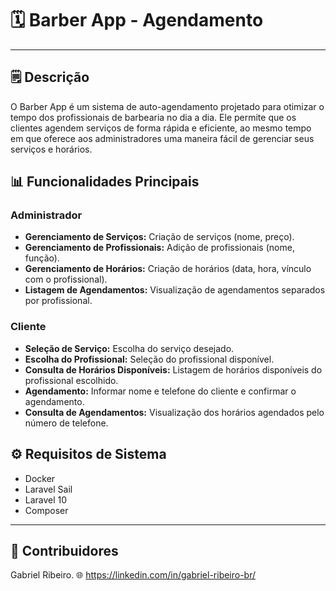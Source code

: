 # 🗓️ Barber App - Agendamento
---
## 🗒️ Descrição
O Barber App é um sistema de auto-agendamento projetado para otimizar o tempo dos profissionais de barbearia no dia a dia. Ele permite que os clientes agendem serviços de forma rápida e eficiente, ao mesmo tempo em que oferece aos administradores uma maneira fácil de gerenciar seus serviços e horários.

## ️📊 Funcionalidades Principais

### Administrador
- **Gerenciamento de Serviços:** Criação de serviços (nome, preço).
- **Gerenciamento de Profissionais:** Adição de profissionais (nome, função).
- **Gerenciamento de Horários:** Criação de horários (data, hora, vínculo com o profissional).
- **Listagem de Agendamentos:** Visualização de agendamentos separados por profissional.

### Cliente
- **Seleção de Serviço:** Escolha do serviço desejado.
- **Escolha do Profissional:** Seleção do profissional disponível.
- **Consulta de Horários Disponíveis:** Listagem de horários disponíveis do profissional escolhido.
- **Agendamento:** Informar nome e telefone do cliente e confirmar o agendamento.
- **Consulta de Agendamentos:** Visualização dos horários agendados pelo número de telefone.

## ⚙️ Requisitos de Sistema
- Docker
- Laravel Sail
- Laravel 10
- Composer
---
## 👥 Contribuidores
Gabriel Ribeiro.
🌐 https://linkedin.com/in/gabriel-ribeiro-br/